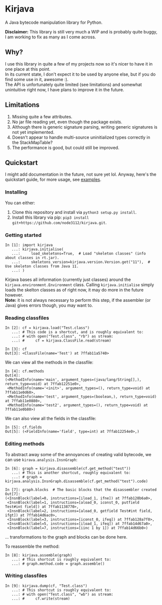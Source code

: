 # Kirjava
A Java bytecode manipulation library for Python.  

**Disclaimer:** This library is still very much a WIP and is probably quite buggy, I am working to fix as many as I come across.

## Why?
I use this library in quite a few of my projects now so it's nicer to have it in one place at this point.  
In its current state, I don't expect it to be used by anyone else, but if you do find some use in it, awesome :).  
The API is unfortunately quite limited (see limitations) and somewhat unintuitive right now, I have plans to improve it in the future.  

## Limitations
1. Missing quite a few attributes.
2. No jar file reading yet, even though the package exists.
3. Although there is generic signature parsing, writing generic signatures is not yet implemented.
4. Doesn't appear to handle multi-source uninitialized types correctly in the StackMapTable?
5. The performance is good, but could still be improved.

## Quickstart
I might add documentation in the future, not sure yet lol. Anyway, here's the quickstart guide, for more usage, see [examples](examples/).

### Installing
You can either:
1. Clone this repository and install via `python3 setup.py install`.
2. Install this library via pip: `pip3 install git+https://github.com/node3112/kirjava.git`.

### Getting started
```python3
In [1]: import kirjava
   ...: kirjava.initialise(
   ...:     load_skeletons=True,  # Load "skeleton classes" (info about classes in rt.jar).
   ...:     skeletons_version=kirjava.version.Version.get("11"),  # Use skeleton classes from Java 11.
   ...: )
```
Kirjava bases all information (currently just classes) around the `kirjava.environment.Environment` class. Calling `kirjava.initialise` simply loads the skelton
classes as of right now, it may do more in the future however.  
**Note:** it is not always necessary to perform this step, if the assembler (or Java) gives errors though, you may want to.

### Reading classfiles
```python3
In [2]: cf = kirjava.load("Test.class")
   ...: # This code is a shortcut, and is roughly equivalent to:
   ...: # with open("Test.class", "rb") as stream:
   ...: #     cf = kirjava.ClassFile.read(stream)

In [3]: cf
Out[3]: <ClassFile(name='Test') at 7ffab11a5740>
```

We can view all the methods in the classfile:
```python3
In [4]: cf.methods
Out[4]: 
(<MethodInfo(name='main', argument_types=(java/lang/String[],), return_type=void) at 7ffab12251e0>,
 <MethodInfo(name='<init>', argument_types=(), return_type=void) at 7ffab11e0d60>,
 <MethodInfo(name='test', argument_types=(boolean,), return_type=void) at 7ffab11e0880>,
 <MethodInfo(name='test2', argument_types=(), return_type=void) at 7ffab11e0b80>)
```

We can also view all the fields in the classfile:
```python3
In [5]: cf.fields
Out[5]: (<FieldInfo(name='field', type=int) at 7ffab12254e0>,)
```

### Editing methods  
To abstract away some of the annoyances of creating valid bytecode, we can use `kirava.analysis.InsnGraph`:
```python3
In [6]: graph = kirjava.disassemble(cf.get_method("test"))
   ...: # This is another shortcut, roughly equivalent to:
   ...: # graph = kirjava.analysis.InsnGraph.disassemble(cf.get_method("test").code)

In [7]: graph.blocks  # The basic blocks that the disassembler created
Out[7]: 
(<InsnBlock(label=0, instructions=[iload_1, ifne]) at 7ffab128b6a0>,
 <InsnBlock(label=1, instructions=[aload_0, iconst_0, putfield Test#int field]) at 7ffab1138770>,
 <InsnBlock(label=2, instructions=[aload_0, getfield Test#int field, ifgt]) at 7ffab14d6ac0>,
 <InsnBlock(label=3, instructions=[iconst_0, ifeq]) at 7ffab128a7f0>,
 <InsnBlock(label=5, instructions=[iload_1, ifeq]) at 7ffab14d67a0>,
 <InsnBlock(label=7, instructions=[iinc 1 by 1]) at 7ffab14d66b0>)
```

... transformations to the graph and blocks can be done here.

To reassemble the method:
```python3
In [8]: kirjava.assemble(graph)
   ...: # This shortcut is roughly equivalent to:
   ...: # graph.method.code = graph.assemble()
```

### Writing classfiles
```python3
In [9]: kirjava.dump(cf, "Test.class")
   ...: # This shortcut is roughly equivalent to:
   ...: # with open("Test.class", "wb") as stream:
   ...: #     cf.write(stream)
```
